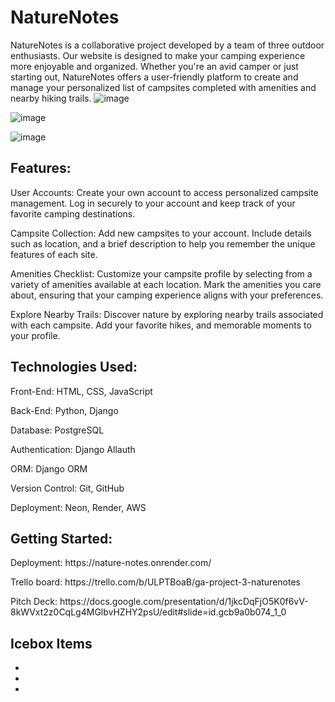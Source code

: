 # NatureNotes
NatureNotes is a collaborative project developed by a team of three outdoor enthusiasts. Our website is designed to make your camping experience more enjoyable and organized. Whether you're an avid camper or just starting out, NatureNotes offers a user-friendly platform to create and manage your personalized list of campsites completed with amenities and nearby hiking trails.
![image](https://github.com/Steverobles/nature-notes/assets/126551900/27095cb0-3af4-409c-a608-23503519fc44)

![image](https://github.com/Steverobles/nature-notes/assets/126551900/b71f95b6-6760-450a-aaac-27e03c8b37af)

![image](https://github.com/Steverobles/nature-notes/assets/126551900/44e36ce3-2198-4d90-8f2a-d031a54fc903)


<h2>Features:</h2>

User Accounts: Create your own account to access personalized campsite management. Log in securely to your account and keep track of your favorite camping destinations.

Campsite Collection: Add new campsites to your account. Include details such as location, and a brief description to help you remember the unique features of each site.

Amenities Checklist: Customize your campsite profile by selecting from a variety of amenities available at each location. Mark the amenities you care about, ensuring that your camping experience aligns with your preferences.

Explore Nearby Trails: Discover nature by exploring nearby trails associated with each campsite. Add your favorite hikes, and memorable moments to your profile.


<h2>Technologies Used:</h2>

Front-End: HTML, CSS, JavaScript

Back-End: Python, Django

Database: PostgreSQL

Authentication: Django Allauth

ORM: Django ORM

Version Control: Git, GitHub

Deployment: Neon, Render, AWS


<h2>Getting Started:</h2>

<p>Deployment: https://nature-notes.onrender.com/</p>

<p>Trello board: https://trello.com/b/ULPTBoaB/ga-project-3-naturenotes</p>

<p>Pitch Deck: https://docs.google.com/presentation/d/1jkcDqFjO5K0f6vV-8kWVxt2z0CqLg4MGlbvHZHY2psU/edit#slide=id.gcb9a0b074_1_0</p>


<h2>Icebox Items</h2>

<ul>
    <li></li>
    <li></li>
    <li></li>
</ul>